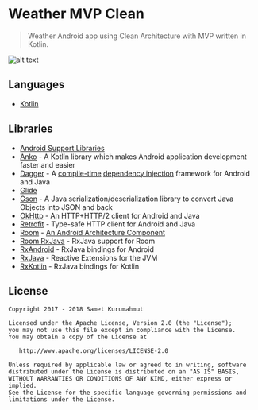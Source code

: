 # Weather MVP Clean

> Weather Android app using Clean Architecture with MVP written in Kotlin.

![alt text][appShowcase]

## Languages

* [Kotlin](https://kotlinlang.org/)

## Libraries

* [Android Support Libraries](https://developer.android.com/topic/libraries/support-library/packages.html)
* [Anko](https://github.com/Kotlin/anko) - A Kotlin library which makes Android application development faster and easier
* [Dagger](https://google.github.io/dagger/) - A [compile-time](https://en.wikipedia.org/wiki/Compile_time) [dependency injection](https://en.wikipedia.org/wiki/Dependency_injection) framework for Android and Java
* [Glide](https://bumptech.github.io/glide/)
* [Gson](https://github.com/google/gson) - A Java serialization/deserialization library to convert Java Objects into JSON and back
* [OkHttp](http://square.github.io/okhttp/) - An HTTP+HTTP/2 client for Android and Java
* [Retrofit](http://square.github.io/retrofit/) - Type-safe HTTP client for Android and Java
* [Room](https://developer.android.com/topic/libraries/architecture/room.html) - [An Android Architecture Component](https://developer.android.com/topic/libraries/architecture/index.html)
* [Room RxJava](https://developer.android.com/topic/libraries/architecture/adding-components.html) - RxJava support for Room
* [RxAndroid](https://github.com/ReactiveX/RxAndroid) - RxJava bindings for Android
* [RxJava](https://github.com/ReactiveX/RxJava) - Reactive Extensions for the JVM
* [RxKotlin](https://github.com/ReactiveX/RxKotlin) - RxJava bindings for Kotlin

License
--------

    Copyright 2017 - 2018 Samet Kurumahmut

    Licensed under the Apache License, Version 2.0 (the "License");
    you may not use this file except in compliance with the License.
    You may obtain a copy of the License at

       http://www.apache.org/licenses/LICENSE-2.0

    Unless required by applicable law or agreed to in writing, software
    distributed under the License is distributed on an "AS IS" BASIS,
    WITHOUT WARRANTIES OR CONDITIONS OF ANY KIND, either express or implied.
    See the License for the specific language governing permissions and
    limitations under the License.

[appShowcase]: https://drive.google.com/open?id=17VTSDlOFl-iGaga2BBQOYwbKxCYkpVx2 "Weather MVP Clean"
